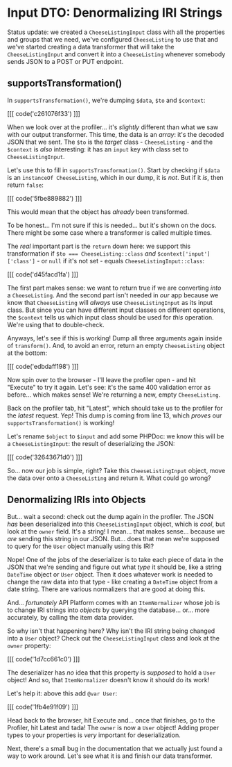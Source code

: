 # Input DTO: Denormalizing IRI Strings

Status update: we created a `CheeseListingInput` class with all the properties
and groups that we need, we've configured `CheeseListing` to use that and we've
started creating a data transformer that will take the `CheeseListingInput` and
convert it into a `CheeseListing` whenever somebody sends JSON to a POST or PUT
endpoint.

## supportsTransformation()

In `supportsTransformation()`, we're dumping `$data`, `$to` and `$context`:

[[[ code('c261076f33') ]]]

When we look over at the profiler... it's *slightly* different than what we
saw with our output transformer. This time, the data is an *array*: it's the
decoded JSON that we sent. The `$to` is the *target* class - `CheeseListing` -
and the `$context` is *also* interesting: it has an `input` key with class set
to `CheeseListingInput`.

Let's use this to fill in `supportsTransformation()`. Start by checking if `$data`
is an `instanceOf CheeseListing`, which in our dump, it is *not*. But if it *is*,
then return `false`:

[[[ code('5fbe889882') ]]]

This would mean that the object has *already* been transformed.

To be honest... I'm not sure if this is needed... but it's shown on the docs. There
might be some case where a transformer is called multiple times.

The *real* important part is the `return` down here: we support this transformation
if `$to === CheeseListing::class` *and* `$context['input']['class']` - or `null` if
it's not set - equals `CheeseListingInput::class`:

[[[ code('d45facd1fa') ]]]

The first part makes sense: we want to return true if we are converting *into* a
`CheeseListing`. And the second part isn't needed in *our* app because we know
that `CheeseListing` will *always* use `CheeseListingInput` as its input class.
But since you can have different input classes on different operations, the
`$context` tells us which input class should be used for *this* operation. We're
using that to double-check.

Anyways, let's see if this is working! Dump all three arguments again inside of
`transform()`. And, to avoid an error, return an empty `CheeseListing` object
at the bottom:

[[[ code('edbdaff198') ]]]

Now spin over to the browser - I'll leave the profiler open - and hit "Execute"
to try it again. Let's see:  it's the same 400 validation error as before...
which makes sense! We're returning a new, empty `CheeseListing`.

Back on the profiler tab, hit "Latest", which should take us to the profiler for
the *latest* request. Yep! This dump is coming from line 13, which *proves* our
`supportsTransformation()` is working!

Let's rename `$object` to `$input` and add some PHPDoc: we know this will be a
`CheeseListingInput`: the result of deserializing the JSON:

[[[ code('32643671d0') ]]]

So... now our job is simple, right? Take this `CheeseListingInput` object, move
the data over onto a `CheeseListing` and return it. What could go wrong?

## Denormalizing IRIs into Objects

But... wait a second: check out the dump again in the profiler. The JSON *has*
been deserialized into this `CheeseListingInput` object, which is *cool*, but
look at the `owner` field. It's a string! I mean... that makes sense... because we
*are* sending this string in our JSON. But... does that mean we're supposed to
query for the `User` object manually using this IRI?

Nope! One of the jobs of the deserializer is to take each piece of data in the
JSON that we're sending and figure out what *type* it should be, like a string
`DateTime` object or `User` object. Then it does whatever work is needed to change
the raw data into that type - like creating a `DateTime` object from a date string.
There are various normalizers that are good at doing this.

And... *fortunately* API Platform comes with an `ItemNormalizer` whose job is to
change IRI strings into *objects* by querying the database... or... more accurately,
by calling the item data provider.

So why isn't that happening here? Why isn't the IRI string being changed into a
`User` object? Check out the `CheeseListingInput` class and look at the `owner`
property:

[[[ code('1d7cc661c0') ]]]

The deserializer has *no* idea that this property is *supposed* to  hold
a `User` object! And so, that `ItemNormalizer` doesn't know it should do its work!

Let's help it: above this add `@var User`:

[[[ code('1fb4e91f09') ]]]

Head back to the browser, hit Execute and... once that finishes, go to the
Profiler, hit Latest and tada! The `owner` is now a `User` object! Adding proper
types to your properties is *very* important for deserialization.

Next, there's a small bug in the documentation that we actually just found a
way to work around. Let's see what it is and finish our data transformer.
